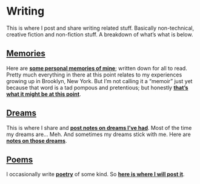 # Writing

This is where I post and share writing related stuff. Basically non-technical, creative fiction and non-fiction stuff. A breakdown of what’s what is below.


## [Memories][1]

Here are **[some personal memories of mine][1]**; written down for all to read. Pretty much everything in there at this point relates to my experiences growing up in Brooklyn, New York. But I’m not calling it a “memoir” just yet because that word is a tad pompous and pretentious; but honestly **[that’s what it might be at this point][1]**.

## [Dreams][2]

This is where I share and **[post notes on dreams I’ve had][2]**. Most of the time my dreams are… Meh. And sometimes my dreams stick with me. Here are **[notes on those dreams][2]**.

## [Poems][3]
I occasionally write **[poetry][3]** of some kind. So **[here is where I will post it][3]**.

  [1]: memories/ "Memories"
  [2]: dreams/ "Dreams"
  [3]: poems/ "Poems"